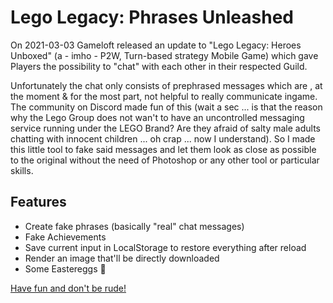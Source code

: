 # Lego Legacy: Phrases Unleashed

On 2021-03-03 Gameloft released an update to "Lego Legacy: Heroes Unboxed"
(a - imho - P2W, Turn-based strategy Mobile Game) which gave Players the
possibility to "chat" with each other in their respected Guild.

Unfortunately the chat only consists of prephrased messages which are , at the
moment & for the most part, not helpful to really communicate ingame. The
community on Discord made fun of this (wait a sec ... is that the reason why
the Lego Group does not wan't to have an uncontrolled messaging service running
under the LEGO Brand? Are they afraid of salty male adults chatting with
innocent children ... oh crap ... now I understand). So I made this little tool
to fake said messages and let them look as close as possible to the original
without the need of Photoshop or any other tool or particular skills.

## Features
- Create fake phrases (basically "real" chat messages)
- Fake Achievements
- Save current input in LocalStorage to restore everything after reload
- Render an image that'll be directly downloaded
- Some Eastereggs 🐰

[Have fun and don't be rude!](https://olivertasche.github.io/phrases_unleashed/)
